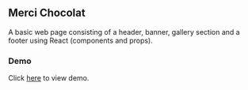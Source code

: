 ## Merci Chocolat

A basic web page consisting of a header, banner, gallery section and a footer using React (components and props).


### Demo

Click [here](https://thelma-dev.github.io/Merci-Chocolat/) to view demo.
